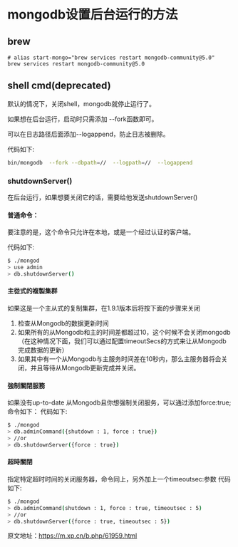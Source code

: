 # mongodb设置后台运行的方法 

## brew

```shell
# alias start-mongo="brew services restart mongodb-community@5.0"
brew services restart mongodb-community@5.0
```

## shell cmd(deprecated)

默认的情况下，关闭shell，mongodb就停止运行了。

如果想在后台运行，启动时只需添加 --fork函数即可。

可以在日志路径后面添加--logappend，防止日志被删除。

代码如下:

```bash
bin/mongodb  --fork --dbpath=//  --logpath=//  --logappend
```

### shutdownServer()

在后台运行，如果想要关闭它的话，需要给他发送shutdownServer()

#### 普通命令：

要注意的是，这个命令只允许在本地，或是一个经过认证的客户端。

代码如下:

```bash
$ ./mongod
> use admin
> db.shutdownServer()
```

#### 主從式的複製集群

如果这是一个主从式的复制集群，在1.9.1版本后将按下面的步骤来关闭

1. 检查从Mongodb的数据更新时间
2. 如果所有的从Mongodb和主的时间差都超过10，这个时候不会关闭mongodb（在这种情况下面，我们可以通过配置timeoutSecs的方式来让从Mongodb完成数据的更新）
3. 如果其中有一个从Mongodb与主服务时间差在10秒内，那么主服务器将会关闭，并且等待从Mongodb更新完成并关闭。

#### 強制關閉服務

如果没有up-to-date 从Mongodb且你想强制关闭服务，可以通过添加force:true;命令如下：
代码如下:

```bash
$ ./mongod
> db.adminCommand({shutdown : 1, force : true})
> //or
> db.shutdownServer({force : true})
```

#### 超時關閉

指定特定超时时间的关闭服务器，命令同上，另外加上一个timeoutsec:参数
代码如下:

```bash
$ ./mongod
> db.adminCommand(shutdown : 1, force : true, timeoutsec : 5)
> //or
> db.shutdownServer({force : true, timeoutsec : 5})
```

原文地址：<https://m.xp.cn/b.php/61959.html>
